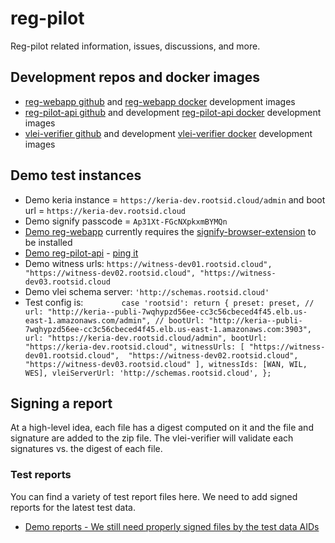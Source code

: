 # reg-pilot
Reg-pilot related information, issues, discussions, and more.

## Development repos and docker images
* [reg-webapp github](https://github.com/GLEIF-IT/reg-pilot-webapp) and [reg-webapp docker](https://hub.docker.com/r/2byrds/reg-webapp/tags) development images
* [reg-pilot-api github](https://github.com/GLEIF-IT/reg-pilot-api) and development [reg-pilot-api docker](https://hub.docker.com/r/2byrds/reg-pilot-api/tags) development images
* [vlei-verifier github](https://github.com/GLEIF-IT/vlei-verifier) and development [vlei-verifier docker](https://hub.docker.com/r/2byrds/vlei-verifier/tags) development images

## Demo test instances
* Demo keria instance = ```https://keria-dev.rootsid.cloud/admin``` and boot url = ```https://keria-dev.rootsid.cloud```
* Demo signify passcode = ```Ap31Xt-FGcNXpkxmBYMQn```
* [Demo reg-webapp](http://reg-pilot-webapp.s3-website-us-east-1.amazonaws.com/) currently requires the [signify-browser-extension](https://github.com/WebOfTrust/signify-browser-extension) to be installed
* [Demo reg-pilot-api](https://reg-api.rootsid.cloud/api/doc#/) - [ping it](https://reg-api.rootsid.cloud/ping)
* Demo witness urls: ```https://witness-dev01.rootsid.cloud", 
                    "https://witness-dev02.rootsid.cloud",
                    "https://witness-dev03.rootsid.cloud```
* Demo vlei schema server: ```'http://schemas.rootsid.cloud'```
* Test config is: ```        case 'rootsid':
            return {
                preset: preset,
                // url: "http://keria--publi-7wqhypzd56ee-cc3c56cbeced4f45.elb.us-east-1.amazonaws.com/admin",
                // bootUrl: "http://keria--publi-7wqhypzd56ee-cc3c56cbeced4f45.elb.us-east-1.amazonaws.com:3903",
                url: "https://keria-dev.rootsid.cloud/admin",
                bootUrl: "https://keria-dev.rootsid.cloud",
                witnessUrls: [
                    "https://witness-dev01.rootsid.cloud", 
                    "https://witness-dev02.rootsid.cloud",
                    "https://witness-dev03.rootsid.cloud"
                ],
                witnessIds: [WAN, WIL, WES],
                vleiServerUrl: 'http://schemas.rootsid.cloud',
            };```

## Signing a report
At a high-level idea, each file has a digest computed on it and the file and signature are added to the zip file. The vlei-verifier will validate each signatures vs. the digest of each file.

### Test reports
You can find a variety of test report files here. We need to add signed reports for the latest test data.
* [Demo reports - We still need properly signed files by the test data AIDs](https://github.com/GLEIF-IT/vlei-verifier/tree/main/tests/data/report)
